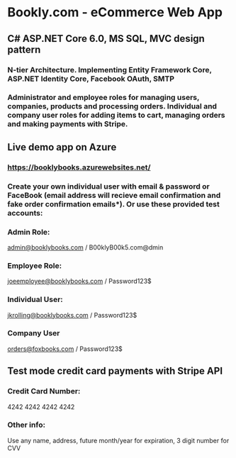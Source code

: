# Bookly.com - eCommerce Web App


## C# ASP.NET Core 6.0, MS SQL, MVC design pattern

### N-tier Architecture. Implementing Entity Framework Core, ASP.NET Identity Core, Facebook OAuth, SMTP

### Administrator and employee roles for managing users, companies, products and processing orders. Individual and company user roles for adding items to cart, managing orders and making payments with Stripe.


## Live demo app on Azure 
### https://booklybooks.azurewebsites.net/

### Create your own individual user with email & password or FaceBook (email address will recieve email confirmation and fake order confirmation emails*). Or use these provided test accounts:

### Admin Role:
admin@booklybooks.com / B00klyB00k5.com@dmin

### Employee Role:
joeemployee@booklybooks.com / Password123$

### Individual User:
jkrolling@booklybooks.com / Password123$

### Company User
orders@foxbooks.com / Password123$


## Test mode credit card payments with Stripe API

### Credit Card Number:
4242 4242 4242 4242
### Other info:
Use any name, address, future month/year for expiration, 3 digit number for CVV
